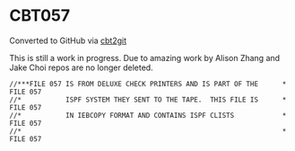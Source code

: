# CBT057
Converted to GitHub via [cbt2git](https://github.com/wizardofzos/cbt2git)

This is still a work in progress. 
Due to amazing work by Alison Zhang and Jake Choi repos are no longer deleted.

```
//***FILE 057 IS FROM DELUXE CHECK PRINTERS AND IS PART OF THE      *   FILE 057
//*           ISPF SYSTEM THEY SENT TO THE TAPE.  THIS FILE IS      *   FILE 057
//*           IN IEBCOPY FORMAT AND CONTAINS ISPF CLISTS            *   FILE 057
//*                                                                 *   FILE 057
```
